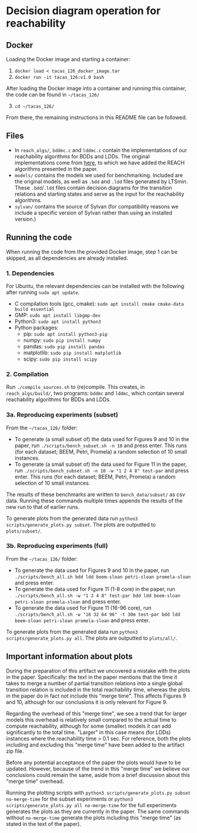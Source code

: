 # Decision diagram operation for reachability

## Docker
Loading the Docker image and starting a container:

1. `docker load < tacas_126_docker_image.tar`
2. `docker run -it tacas_126:v1.0 bash`

After loading the Docker image into a container and running this container, the code can be found in `~/tacas_126/`

3. `cd ~/tacas_126/`

From there, the remaining instructions in this README file can be followed.

## Files
* In `reach_algs/`, `bddmc.c` and `lddmc.c` contain the implementations of our reachability algorithms for BDDs and LDDs. The original implementations come from  [here](https://github.com/trolando/sylvan/tree/master/examples), to which we have added the REACH algorithms presented in the paper.
* `models/` contains the models we used for benchmarking. Included are the original models, as well as `.bdd` and `.ldd` files generated by LTSmin. These `.bdd`/`.ldd` files contain decision diagrams for the transition relations and starting states and serve as the input for the reachability algorithms.
* `sylvan/` contains the source of Sylvan (for compatibility reasons we include a specific version of Sylvan rather than using an installed version.)

## Running the code
When running the code from the provided Docker image, step 1 can be skipped, as all dependencies are already installed.

### 1. Dependencies
For Ubuntu, the relevant dependencies can be installed with the following after running `sudo apt update`.

* C compilation tools (gcc, cmake): `sudo apt install cmake cmake-data build essential`
* GMP: `sudo apt install libgmp-dev`
* Python3: `sudo apt install python3`
* Python packages:
    * pip: `sudo apt install python3-pip`
    * numpy: `sudo pip install numpy`
    * pandas: `sudo pip install pandas`
    * matplotlib: `sudo pip install matplotlib`
    * scipy: `sudo pip install scipy`

### 2. Compilation
Run `./compile_sources.sh` to (re)compile. This creates, in `reach_algs/build/`, two programs: `bddmc` and `lddmc`, which contain several reachability algorithms for BDDs and LDDs.

### 3a. Reproducing experiments (subset)
From the `~/tacas_126/` folder:

* To generate (a small subset of) the data used for Figures 9 and 10 in the paper, run `./scripts/bench_subset.sh -n 10` and press enter. This runs (for each dataset; BEEM, Petri, Promela) a random selection of 10 small instances.
* To generate (a small subset of) the data used for Figure 11 in the paper, run `./scripts/bench_subset.sh -n 10 -w "1 2 4 8" test-par` and press enter. This runs (for each dataset; BEEM, Petri, Promela) a random selection of 10 small instances.

The results of these benchmarks are written to `bench_data/subset/` as csv data. Running these commands multiple times appends the results of the new run to that of earlier runs.

To generate plots from the generated data run `python3 scripts/generate_plots.py subset`. The plots are outputted to `plots/subset/`.

### 3b. Reproducing experiments (full)
From the `~/tacas_126/` folder:

* To generate the data used for Figures 9 and 10 in the paper, run `./scripts/bench_all.sh bdd ldd beem-sloan petri-sloan promela-sloan` and press enter.
* To generate the data used for Figure 11 (1-8 core) in the paper, run `./scripts/bench_all.sh -w "1 2 4 8" test-par bdd ldd beem-sloan petri-sloan promela-sloan` and press enter.
* To generate the data used for Figure 11 (16-96 core), run `./scripts/bench_all.sh -w "16 32 64 96" -t 30m test-par bdd ldd beem-sloan petri-sloan promela-sloan` and press enter.

To generate plots from the generated data run `python3 scripts/generate_plots.py all`. The plots are outputted to `plots/all/`.

## Important information about plots
During the preparation of this artifact we uncovered a mistake with the plots in the paper. Specifically: the text in the paper mentions that the time it takes to merge a number of partial transition relations into a single global transition relation is included in the total reachability time, whereas the plots in the paper do in fact not include this "merge time". This affects Figures 9 and 10, although for our conclusions it is only relevant for Figure 9. 

Regarding the overhead of this "merge time", we see a trend that for larger models this overhead is relatively small compared to the actual time to compute reachability, although for some (smaller) models it can add significantly to the total time. "Larger" in this case means (for LDDs) instances where the reachability time > 0.1 sec. For reference, both the plots including and excluding this "merge time" have been added to the artifact zip file.

Before any potential acceptance of the paper the plots would have to be updated. However, because of the trend in this "merge time" we believe our conclusions could remain the same, aside from a brief discussion about this "merge time" overhead.

Running the plotting scripts with `python3 scripts/generate_plots.py subset no-merge-time` for the subset experiments or `python3 scripts/generate_plots.py all no-merge-time` for the full experiments generates the plots as they are currently in the paper. The same commands without `no-merge-time` generate the plots including this "merge time" (as stated in the text of the paper).
